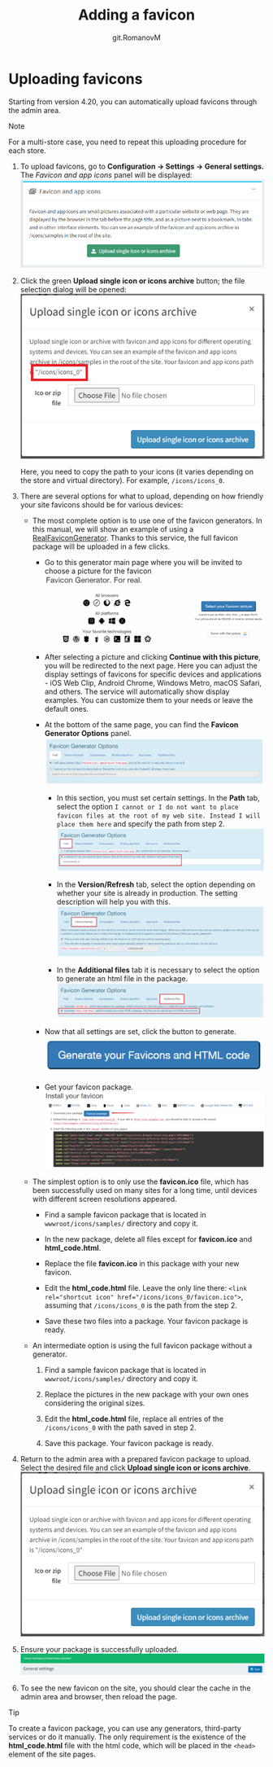 ﻿---
title: Adding a favicon
uid: en/getting-started/design-your-store/adding-a-favicon
author: git.RomanovM
contributors: git.rajupaladiya, git.DmitriyKulagin, git.mariannk
---

# Uploading favicons

Starting from version 4.20, you can automatically upload favicons through the admin area.

> [!NOTE]
>
> For a multi-store case, you need to repeat this uploading procedure for each store.

1. To upload favicons, go to **Configuration → Settings → General settings.** The *Favicon and app icons* panel will be displayed:
![settings_block](_static/adding-a-favicon/settings_block.png)

1. Click the green **Upload single icon or icons archive** button; the file selection dialog will be opened:
![file_selection_dialog](_static/adding-a-favicon/file_selection_dialog0.png)

   Here, you need to copy the path to your icons (it varies depending on the store and virtual directory). For example, `/icons/icons_0`.

1. There are several options for what to upload, depending on how friendly your site favicons should be for various devices:

   - The most complete option is to use one of the favicon generators. In this manual, we will show an example of using a [RealFaviconGenerator](https://realfavicongenerator.net/). Thanks to this service, the full favicon package will be uploaded in a few clicks.

      - Go to this generator main page where you will be invited to choose a picture for the favicon
      ![realfavicongenerator](_static/adding-a-favicon/realfavicongenerator.png)

      - After selecting a picture and clicking **Continue with this picture**, you will be redirected to the next page. Here you can adjust the display settings of favicons for specific devices and applications - iOS Web Clip, Android Chrome, Windows Metro, macOS Safari, and others. The service will automatically show display examples. You can customize them to your needs or leave the default ones.

      - At the bottom of the same page, you can find the **Favicon Generator Options** panel.
      ![favicon_generator_options](_static/adding-a-favicon/favicon_generator_options.png)

         - In this section, you must set certain settings. In the **Path** tab, select the option `I cannot or I do not want to place favicon files at the root of my web site. Instead I will place them here` and specify the path from step 2. ![favicon_path](_static/adding-a-favicon/favicon_path.png)

         - In the **Version/Refresh** tab, select the option depending on whether your site is already in production. The setting description will help you with this. ![favicon_version](_static/adding-a-favicon/favicon_version.png)

         - In the **Additional files** tab it is necessary to select the option to generate an html file in the package. ![favicon_additional_fields](_static/adding-a-favicon/favicon_additional_fields.png)

      - Now that all settings are set, click the button to generate. ![generate_button](_static/adding-a-favicon/generate_button.png)

      - Get your favicon package. ![download_package](_static/adding-a-favicon/download_package.png)

   - The simplest option is to only use the **favicon.ico** file, which has been successfully used on many sites for a long time, until devices with different screen resolutions appeared.

      - Find a sample favicon package that is located in `wwwroot/icons/samples/` directory and copy it.

      - In the new package, delete all files except for **favicon.ico** and **html_code.html**.

      - Replace the file **favicon.ico** in this package with your new favicon.

      - Edit the **html_code.html** file. Leave the only line there: `<link rel="shortcut icon" href="/icons/icons_0/favicon.ico">`, assuming that `/icons/icons_0` is the path from the step 2.

      - Save these two files into a package. Your favicon package is ready.

   - An intermediate option is using the full favicon package without a generator.

      1. Find a sample favicon package that is located in `wwwroot/icons/samples/` directory and copy it.

      1. Replace the pictures in the new package with your own ones considering the original sizes.

      1. Edit the **html_code.html** file, replace all entries of the `/icons/icons_0` with the path saved in step 2.

      1. Save this package. Your favicon package is ready.

1. Return to the admin area with a prepared favicon package to upload. Select the desired file and click **Upload single icon or icons archive**. ![upload_package](_static/adding-a-favicon/file_selection_dialog.png)

1. Ensure your package is successfully uploaded. ![success](_static/adding-a-favicon/success.png)

1. To see the new favicon on the site, you should clear the cache in the admin area and browser, then reload the page.

> [!TIP]
>
> To create a favicon package, you can use any generators, third-party services or do it manually. The only requirement is the existence of the **html_code.html** file with the html code, which will be placed in the `<head>` element of the site pages.
